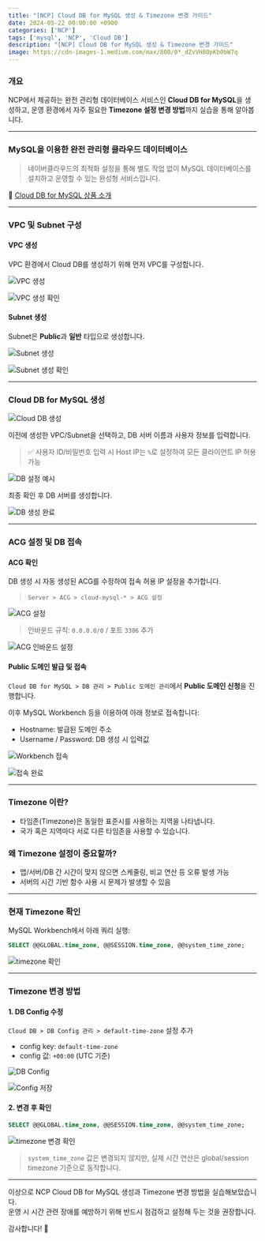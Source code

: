 ```yaml
---
title: "[NCP] Cloud DB for MySQL 생성 & Timezone 변경 가이드"
date: 2024-05-22 00:00:00 +0900
categories: ['NCP']
tags: ['mysql', 'NCP', 'Cloud DB']
description: "[NCP] Cloud DB for MySQL 생성 & Timezone 변경 가이드"
image: https://cdn-images-1.medium.com/max/800/0*_dZvVH8OpKb0bW7q
---
```


### 개요

NCP에서 제공하는 완전 관리형 데이터베이스 서비스인 **Cloud DB for MySQL**을 생성하고, 운영 환경에서 자주 필요한 **Timezone 설정 변경 방법**까지 실습을 통해 알아봅니다.

---

### MySQL을 이용한 완전 관리형 클라우드 데이터베이스

> 네이버클라우드의 최적화 설정을 통해 별도 작업 없이 MySQL 데이터베이스를 설치하고 운영할 수 있는 완성형 서비스입니다.

📎 [Cloud DB for MySQL 상품 소개](https://www.ncloud.com/product/database/cloudDbMysql)

---

### VPC 및 Subnet 구성

#### VPC 생성

VPC 환경에서 Cloud DB를 생성하기 위해 먼저 VPC를 구성합니다.

![VPC 생성](https://cdn-images-1.medium.com/max/800/0*gTPNtsiBYbQBQsxJ.jpg)

![VPC 생성 확인](https://cdn-images-1.medium.com/max/800/1*1YfQIcQWKSZsHwaypPKZKw.png)

#### Subnet 생성

Subnet은 **Public**과 **일반** 타입으로 생성합니다.

![Subnet 생성](https://cdn-images-1.medium.com/max/800/0*cBExFErZcGdMQI8F.jpg)

![Subnet 생성 확인](https://cdn-images-1.medium.com/max/800/1*qEZkIazQmNfqcp-neE-oOg.png)

---

### Cloud DB for MySQL 생성

![Cloud DB 생성](https://cdn-images-1.medium.com/max/800/1*C_v3_gR6YYVJECAFERZG7w.png)

이전에 생성한 VPC/Subnet을 선택하고, DB 서버 이름과 사용자 정보를 입력합니다.

> ✅ 사용자 ID/비밀번호 입력 시 Host IP는 `%`로 설정하여 모든 클라이언트 IP 허용 가능

![DB 설정 예시](https://cdn-images-1.medium.com/max/800/1*PCR1p5Iyo5Zb9Cys-qfOVw.png)

최종 확인 후 DB 서버를 생성합니다.

![DB 생성 완료](https://cdn-images-1.medium.com/max/800/1*50kpDat3p705q6PGucD6ug.png)

---

### ACG 설정 및 DB 접속

#### ACG 확인

DB 생성 시 자동 생성된 ACG를 수정하여 접속 허용 IP 설정을 추가합니다.

> `Server > ACG > cloud-mysql-* > ACG 설정`

![ACG 설정](https://cdn-images-1.medium.com/max/800/1*PHDK_DLo8SDvTA82cOeQ8g.png)

> 인바운드 규칙: `0.0.0.0/0` / 포트 `3306` 추가

![ACG 인바운드 설정](https://cdn-images-1.medium.com/max/800/1*r8bI3z2z3ef8HFvKLzkCjA.png)

#### Public 도메인 발급 및 접속

`Cloud DB for MySQL > DB 관리 > Public 도메인 관리`에서 **Public 도메인 신청**을 진행합니다.

이후 MySQL Workbench 등을 이용하여 아래 정보로 접속합니다:

- Hostname: 발급된 도메인 주소
- Username / Password: DB 생성 시 입력값

![Workbench 접속](https://cdn-images-1.medium.com/max/800/1*pLoTKZSByObBU8Dq3LWC9g.png)

![접속 완료](https://cdn-images-1.medium.com/max/800/1*O9uI4IZwwidJm0KzhoQL4A.png)

---

### Timezone 이란?

- 타임존(Timezone)은 동일한 표준시를 사용하는 지역을 나타냅니다.
- 국가 혹은 지역마다 서로 다른 타임존을 사용할 수 있습니다.

### 왜 Timezone 설정이 중요할까?

- 앱/서버/DB 간 시간이 맞지 않으면 스케줄링, 비교 연산 등 오류 발생 가능
- 서버의 시간 기반 함수 사용 시 문제가 발생할 수 있음

---

### 현재 Timezone 확인

MySQL Workbench에서 아래 쿼리 실행:

```sql
SELECT @@GLOBAL.time_zone, @@SESSION.time_zone, @@system_time_zone;
```

![timezone 확인](https://cdn-images-1.medium.com/max/800/1*pt9Yu0WKwQ3B7Kje-TV8Zw.png)

---

### Timezone 변경 방법

#### 1. DB Config 수정

`Cloud DB > DB Config 관리 > default-time-zone` 설정 추가

- config key: `default-time-zone`
- config 값: `+00:00` (UTC 기준)

![DB Config](https://cdn-images-1.medium.com/max/800/1*jrLRxeeM-Y7sZ8R3R-Kb9g.png)

![Config 저장](https://cdn-images-1.medium.com/max/800/1*uoK2xjhJGUNcaBE6zcmtOw.png)

#### 2. 변경 후 확인

```sql
SELECT @@GLOBAL.time_zone, @@SESSION.time_zone, @@system_time_zone;
```

![timezone 변경 확인](https://cdn-images-1.medium.com/max/800/1*H9lax6rYoTCis6ESlwVL5g.png)

> `system_time_zone` 값은 변경되지 않지만, 실제 시간 연산은 global/session timezone 기준으로 동작합니다.

---

이상으로 NCP Cloud DB for MySQL 생성과 Timezone 변경 방법을 실습해보았습니다.  
운영 시 시간 관련 장애를 예방하기 위해 반드시 점검하고 설정해 두는 것을 권장합니다.

감사합니다! 🙌
